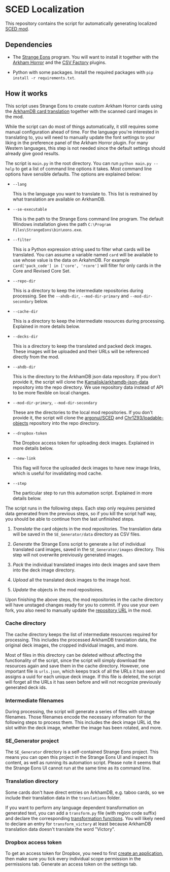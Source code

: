 # SCED Localization

This repository contains the script for automatically generating localized [SCED mod](https://github.com/argonui/SCED).

## Dependencies

- The [Strange Eons](https://cgjennings.ca/eons/) program. You will want to install it together with the [Arkham Horror](https://discord.com/channels/225349059689447425/249270867522093056) and the [CSV Factory](http://se3docs.cgjennings.ca/um-proj-csv-factory.html) plugins.

- Python with some packages. Install the required packages with `pip install -r requirements.txt`.

## How it works

This script uses Strange Eons to create custom Arkham Horror cards using the [ArkhamDB card translation](https://github.com/Kamalisk/arkhamdb-json-data) together with the scanned card images in the mod.

While the script can do most of things automatically, it still requires some manual configuration ahead of time. For the language you're interested in translating to, you will need to manually update the font settings to your liking in the preference panel of the Arkham Horror plugin. For many Western languages, this step is not needed since the default settings should already give good results.

The script is `main.py` in the root directory. You can run `python main.py --help` to get a list of command line options it takes. Most command line options have sensible defaults. The options are explained below:

- `--lang`

    This is the language you want to translate to. This list is restrained by what translation are available on ArkhamDB.

- `--se-executable`

    This is the path to the Strange Eons command line program. The default Windows installation gives the path `C:\Program Files\StrangeEons\bin\eons.exe`.

- `--filter`

    This is a Python expression string used to filter what cards will be translated. You can assume a variable named `card` will be available to use whose value is the data on ArkahmDB. For example `card['pack_code'] in ['core', 'rcore']` will filter for only cards in the Core and Revised Core Set.

- `--repo-dir`

    This is a directory to keep the intermediate repositories during processing. See the `--ahdb-dir`, `--mod-dir-primary` and `--mod-dir-secondary` below.

- `--cache-dir`

    This is a directory to keep the intermediate resources during processing. Explained in more details below.

- `--decks-dir`

    This is a directory to keep the translated and packed deck images. These images will be uploaded and their URLs will be referenced directly from the mod.

- `--ahdb-dir`

    This is the directory to the ArkhamDB json data repository. If you don't provide it, the script will clone the [Kamalisk/arkhamdb-json-data](https://github.com/Kamalisk/arkhamdb-json-data) repository into the repo directory. We use repository data instead of API to be more flexible on local changes.

- `--mod-dir-primary`, `--mod-dir-secondary`

    These are the directories to the local mod repositories. If you don't provide it, the script will clone the [argonui/SCED](https://github.com/argonui/SCED) and [Chr1Z93/loadable-objects](https://github.com/Chr1Z93/loadable-objects) repository into the repo directory.

- `--dropbox-token`

    The Dropbox access token for uploading deck images. Explained in more details below.

- `--new-link`

    This flag will force the uploaded deck images to have new image links, which is useful for invalidating mod cache.

- `--step`

    The particular step to run this automation script. Explained in more details below.

The script runs in the following steps. Each step only requires persisted data generated from the previous steps, so if you kill the script half way, you should be able to continue from the last unfinished steps.

1. *Translate* the card objects in the mod repositories. The translation data will be saved in the `SE_Generator/data` directory as CSV files.

2. *Generate* the Strange Eons script to generate a list of individual translated card images, saved in the `SE_Generator/images` directory. This step will not overwrite preiviously generated images.

3. *Pack* the individual translated images into deck images and save them into the deck image directory.

4. *Upload* all the translated deck images to the image host.

5. *Update* the objects in the mod repositoires.

Upon finishing the above steps, the mod repositories in the cache directory will have unstaged changes ready for you to commit. If you use your own fork, you also need to manually update the [repository URL](https://github.com/argonui/SCED/blob/545181308bdb9266e0ac16005f1d51ecbde043fb/src/core/Global.ttslua#L45) in the mod.

### Cache directory

The cache directory keeps the list of intermediate resources required for processing. This includes the processed ArkhamDB translation data, the original deck images, the cropped individual images, and more.

Most of files in this directory can be deleted without affecting the functionality of the script, since the script will simply download the resources again and save them in the cache directory. However, one important file is `urls.json`, which keeps track of all the URLs it has seen and assigns a uuid for each unique deck image. If this file is deleted, the script will forget all the URLs it has seen before and will not recognize previously generated deck ids.

### Intermediate filenames

During processing, the script will generate a series of files with strange filenames. Those filenames encode the necessary information for the following steps to process them. This includes the deck image URL id, the slot within the deck image, whether the image has been rotated, and more.

### SE_Generator project

The `SE_Generator` directory is a self-contained Strange Eons project. This means you can open this project in the Strange Eons UI and inspect its content, as well as running its automation script. Please note it seems that the Strange Eons UI cannot run at the same time as its command line.

### Translation directory

Some cards don't have direct entries on ArkhamDB, e.g. taboo cards, so we include their translation data in the `translations` folder.

If you want to perform any language dependent transformation on generated text, you can add a `transform.py` file (with region code suffix) and declare the corresponding [transformation functions](https://github.com/lriuui0x0/SCED_Localization/blob/master/translations/zh/transform_CN.py). You will likely need to declare an entry for `transform_victory` at least because ArkhamDB translation data doesn't translate the word "Victory".

### Dropbox access token

To get an access token for Dropbox, you need to first [create an application](https://www.dropbox.com/developers/apps), then make sure you tick every individual scope permission in the permissions tab. Generate an access token on the settings tab.

